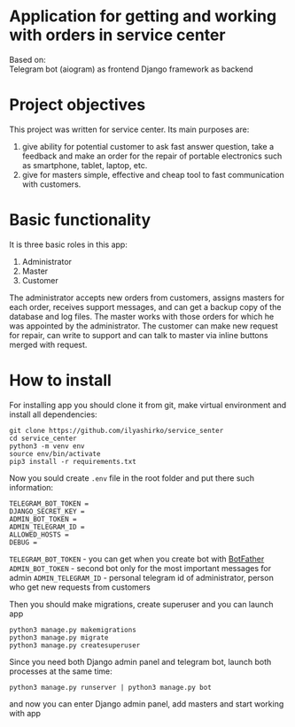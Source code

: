 # Application for getting and working with orders in service center

Based on:  
Telegram bot (aiogram) as frontend
Django framework as backend

# Project objectives

This project was written for service center. 
Its main purposes are:
1. give ability for potential customer to ask fast answer question, take a feedback and make an order for the repair of portable electronics such as smartphone, tablet, laptop, etc.
2. give for masters simple, effective and cheap tool to fast communication with customers.

# Basic functionality

It is three basic roles in this app:
1. Administrator
2. Master
3. Customer

The administrator accepts new orders from customers, assigns masters for each order, receives support messages, and can get a backup copy of the database and log files.
The master works with those orders for which he was appointed by the administrator.
The customer can make new request for repair, can write to support and can talk to master via inline buttons merged with request.

# How to install

For installing app you should clone it from git, make virtual environment and install all dependencies:
```
git clone https://github.com/ilyashirko/service_senter
cd service_center
python3 -m venv env
source env/bin/activate
pip3 install -r requirements.txt
```
Now you sould create `.env` file in the root folder and put there such information:
```
TELEGRAM_BOT_TOKEN = 
DJANGO_SECRET_KEY = 
ADMIN_BOT_TOKEN = 
ADMIN_TELEGRAM_ID = 
ALLOWED_HOSTS = 
DEBUG = 
```
`TELEGRAM_BOT_TOKEN` - you can get when you create bot with [BotFather](https://t.me/BotFather)
`ADMIN_BOT_TOKEN` - second bot only for the most important messages for admin
`ADMIN_TELEGRAM_ID` - personal telegram id of administrator, person who get new requests from customers

Then you should make migrations, create superuser and you can launch app
```
python3 manage.py makemigrations
python3 manage.py migrate
python3 manage.py createsuperuser
```
Since you need both Django admin panel and telegram bot, launch both processes at the same time:
```
python3 manage.py runserver | python3 manage.py bot
```
and now you can enter Django admin panel, add masters and start working with app